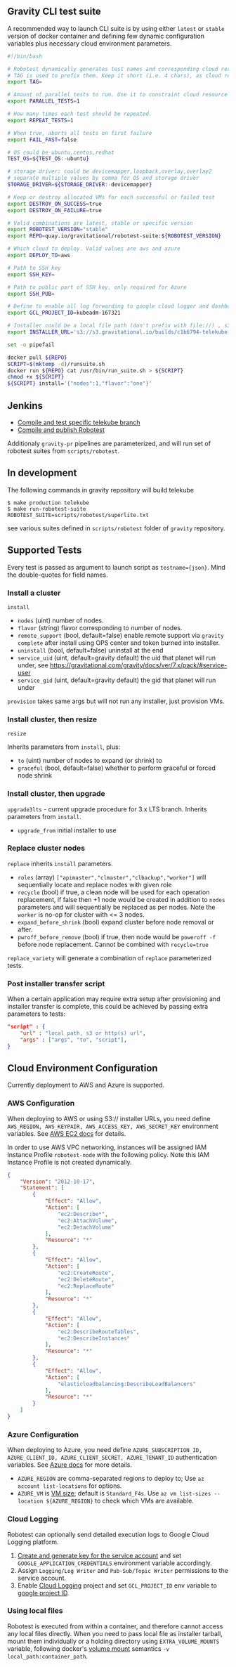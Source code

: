 ## Gravity CLI test suite

A recommended way to launch CLI suite is by using either `latest` or `stable` version of docker container 
and defining few dynamic configuration variables plus necessary cloud environment parameters. 

```bash
#!/bin/bash

# Robotest dynamically generates test names and corresponding cloud resource groups 
# TAG is used to prefix them. Keep it short (i.e. 4 chars), as cloud resource groups have length limits
export TAG=

# Amount of parallel tests to run. Use it to constraint cloud resource usage to avoid hitting quota.
export PARALLEL_TESTS=1

# How many times each test should be repeated. 
export REPEAT_TESTS=1

# When true, aborts all tests on first failure
export FAIL_FAST=false 

# OS could be ubuntu,centos,redhat 
TEST_OS=${TEST_OS:-ubuntu}

# storage driver: could be devicemapper,loopback,overlay,overlay2 
# separate multiple values by comma for OS and storage driver
STORAGE_DRIVER=${STORAGE_DRIVER:-devicemapper}

# Keep or destroy allocated VMs for each successful or failed test
export DESTROY_ON_SUCCESS=true
export DESTROY_ON_FAILURE=true

# Valid combinations are latest, stable or specific version 
export ROBOTEST_VERSION="stable"
export REPO=quay.io/gravitational/robotest-suite:${ROBOTEST_VERSION}

# Which cloud to deploy. Valid values are aws and azure
export DEPLOY_TO=aws

# Path to SSH key 
export SSH_KEY=

# Path to public part of SSH key, only required for Azure
export SSH_PUB=

# Define to enable all log forwarding to google cloud logger and dashboard
export GCL_PROJECT_ID=kubeadm-167321

# Installer could be a local file path (don't prefix with file://) , s3:// or http(s):// URL
export INSTALLER_URL='s3://s3.gravitational.io/builds/c1b6794-telekube-3.56.4-installer.tar'

set -o pipefail

docker pull ${REPO}
SCRIPT=$(mktemp -d)/runsuite.sh
docker run ${REPO} cat /usr/bin/run_suite.sh > ${SCRIPT}
chmod +x ${SCRIPT}
${SCRIPT} install='{"nodes":1,"flavor":"one"}'

```

## Jenkins

* [Compile and test specific telekube branch](https://jenkins.gravitational.io/view/robotest/job/robotest-run/)
* [Compile and publish Robotest](https://jenkins.gravitational.io/view/robotest/job/Robotest-publish/)

Additionaly `gravity-pr` pipelines are parameterized, and will run set of robotest suites from `scripts/robotest`.

## In development

The following commands in gravity repository will build telekube
```
$ make production telekube
$ make run-robotest-suite ROBOTEST_SUITE=scripts/robotest/superlite.txt
```

see various suites defined in `scripts/robotest` folder of `gravity` repository.

## Supported Tests
Every test is passed as argument to launch script as `testname={json}`. Mind the double-quotes for field names.

### Install a cluster

`install`

* `nodes` (uint) number of nodes.
* `flavor` (string) flavor corresponding to number of nodes.
* `remote_support` (bool, default=false) enable remote support via `gravity complete` after install using OPS center and token burned into installer.
* `uninstall` (bool, default=false) uninstall at the end
* `service_uid` (uint, default=gravity default) the uid that planet will run under, see https://gravitational.com/gravity/docs/ver/7.x/pack/#service-user
* `service_gid` (uint, default=gravity default) the gid that planet will run under

`provision` takes same args but will not run any installer, just provision VMs. 

### Install cluster, then resize

`resize` 

Inherits parameters from `install`, plus:

* `to` (uint) number of nodes to expand (or shrink) to
* `graceful` (bool, default=false) whether to perform graceful or forced node shrink

### Install cluster, then upgrade

`upgrade3lts` - current upgrade procedure for 3.x LTS branch. Inherits parameters from `install`. 

* `upgrade_from` initial installer to use

### Replace cluster nodes

`replace` inherits `install` parameters. 

* `roles` (array) `["apimaster","clmaster","clbackup","worker"]` will sequentially locate and replace nodes with given role
* `recycle` (bool) if true, a clean node will be used for each operation replacement, if false then +1 node would be created in addition to `nodes` parameters and will sequentially be replaced as per nodes. Note the `worker` is no-op for cluster with <= 3 nodes.
* `expand_before_shrink` (bool) expand cluster before node removal or after. 
* `pwroff_before_remove` (bool) if true, then node would be `poweroff -f` before node replacement. Cannot be combined with `recycle=true`

`replace_variety` will generate a combination of `replace` parameterized tests.

### Post installer transfer script
When a certain application may require extra setup after provisioning and installer transfer is complete, this could be achieved by passing extra parameters to tests: 
```json
"script" : {
    "url" : "local path, s3 or http(s) url",
    "args" : ["args", "to", "script"],
}
```

## Cloud Environment Configuration

Currently deployment to AWS and Azure is supported. 

### AWS Configuration

When deploying to AWS or using S3:// installer URLs, you need define `AWS_REGION, AWS_KEYPAIR, AWS_ACCESS_KEY, AWS_SECRET_KEY` environment variables. See [AWS EC2 docs](http://docs.aws.amazon.com/general/latest/gr/managing-aws-access-keys.html) for details.

In order to use AWS VPC networking, instances will be assigned IAM Instance Profile `robotest-node` with the following policy. Note this IAM Instance Profile is not created dynamically.

```json
{
    "Version": "2012-10-17",
    "Statement": [
        {
            "Effect": "Allow",
            "Action": [
                "ec2:Describe*",
                "ec2:AttachVolume",
                "ec2:DetachVolume"
            ],
            "Resource": "*"
        },
        {
            "Effect": "Allow",
            "Action": [
                "ec2:CreateRoute",
                "ec2:DeleteRoute",
                "ec2:ReplaceRoute"
            ],
            "Resource": "*"
        },
        {
            "Effect": "Allow",
            "Action": [
                "ec2:DescribeRouteTables",
                "ec2:DescribeInstances"
            ],
            "Resource": "*"
        },
        {
            "Effect": "Allow",
            "Action": [
                "elasticloadbalancing:DescribeLoadBalancers"
            ],
            "Resource": "*"
        }
    ]
}
```

### Azure Configuration
When deploying to Azure, you need define `AZURE_SUBSCRIPTION_ID, AZURE_CLIENT_ID, AZURE_CLIENT_SECRET, AZURE_TENANT_ID` authentication variables. See [Azure docs](https://docs.microsoft.com/en-us/azure/azure-resource-manager/resource-group-create-service-principal-portal) for more details. 

* `AZURE_REGION` are comma-separated regions to deploy to; Use `az account list-locations` for options.
* `AZURE_VM` is [VM size](https://docs.microsoft.com/en-us/azure/virtual-machines/linux/sizes); default is `Standard_F4s`. Use `az vm list-sizes --location ${AZURE_REGION}` to check which VMs are available.

### Cloud Logging
Robotest can optionally send detailed execution logs to Google Cloud Logging platform.

1. [Create and generate key for the service account](https://cloud.google.com/docs/authentication/getting-started) and set `GOOGLE_APPLICATION_CREDENTIALS` environment variable accordingly.
2. Assign `Logging/Log Writer` and `Pub-Sub/Topic Writer` permissions to the service account.
3. Enable [Cloud Logging](https://console.cloud.google.com/logs/viewer) project and set `GCL_PROJECT_ID` env variable to [google project ID](https://console.cloud.google.com/iam-admin/settings/project).

### Using local files
Robotest is executed from within a container, and therefore cannot access any local files directly. When you need to pass local file as installer tarball, mount them individually or a holding directory using `EXTRA_VOLUME_MOUNTS` variable, following docker's [volume mount](https://docs.docker.com/engine/admin/volumes/bind-mounts/) semantics `-v local_path:container_path`.
